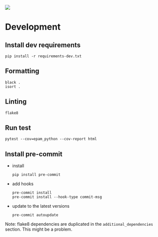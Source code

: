 ![](https://img.shields.io/badge/code%20style-black-000000.svg)

# Development

## Install dev requirements
```shell
pip install -r requirements-dev.txt
```

## Formatting
```shell
black .
isort .
```

## Linting
```shell
flake8
```

## Run test
```shell
pytest --cov=epam_python --cov-report html
```

## Install pre-commit
- install
  ```shell
  pip install pre-commit
  ```
- add hooks
  ```shell
  pre-commit install
  pre-commit install --hook-type commit-msg
  ```
- update to the latest versions
  ```shell
  pre-commit autoupdate
  ```

Note:
flake8 dependencies are duplicated in the `additional_dependencies` section.
This might be a problem.
